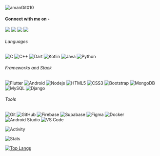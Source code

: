 <p align="left"> <img src="https://komarev.com/ghpvc/?username=amanGit010" alt="amanGit010" /> </p> 

#### Connect with me on - 
[<img src="https://img.shields.io/badge/linkedin-%230077B5.svg?&style=for-the-badge&logo=linkedin&logoColor=white" />](https://www.linkedin.com/in/amanjot-singh-7b09b6220/) 
[<img src = "https://img.shields.io/badge/Twitter-1DA1F2?style=for-the-badge&logo=twitter&logoColor=white">](https://twitter.com/amans_twt)
[<img src ="https://img.shields.io/badge/Gmail-%23E4405F.svg?&style=for-the-badge&logo=gmail&logoColor=white">](mailto:amanjot3290@gmail.com)
[<img src = "https://img.shields.io/badge/-LeetCode-FFA116?style=for-the-badge&logo=LeetCode&logoColor=black">](https://leetcode.com/amanLeet01/)


###### Languages
![C](https://img.shields.io/badge/C-00599C?style=for-the-badge&logo=c&logoColor=white)
![C++](https://img.shields.io/badge/C%2B%2B-00599C?style=for-the-badge&logo=c%2B%2B&logoColor=white)
![Dart](https://img.shields.io/badge/Dart-0175C2?style=for-the-badge&logo=dart&logoColor=white)
![Kotlin](https://img.shields.io/badge/Kotlin-0095D5?&style=for-the-badge&logo=kotlin&logoColor=white)
![Java](https://img.shields.io/badge/java-%23ED8B00.svg?style=for-the-badge&logo=openjdk&logoColor=white)
![Python](https://img.shields.io/badge/Python-FFD43B?style=for-the-badge&logo=python&logoColor=blue)



###### Frameworks and Stack
![Flutter](https://img.shields.io/badge/-Flutter-blue?style=for-the-badge&logo=flutter)
![Android](https://img.shields.io/badge/-Android-green?style=for-the-badge&logo=android)
![Nodejs](https://img.shields.io/badge/-Nodejs-black?style=for-the-badge&logo=Node.js)
![HTML5](https://img.shields.io/badge/-HTML5-E34F26?style=for-the-badge&logo=html5&logoColor=white)
![CSS3](https://img.shields.io/badge/-CSS3-1572B6?style=for-the-badge&logo=css3)
![Bootstrap](https://img.shields.io/badge/-Bootstrap-563D7C?style=for-the-badge&logo=bootstrap)
![MongoDB](https://img.shields.io/badge/-MongoDB-black?style=for-the-badge&logo=mongodb)
![MySQL](https://img.shields.io/badge/-MySQL-pink?style=for-the-badge&logo=mysql)
![Django](https://img.shields.io/badge/Django-092E20?style=for-the-badge&logo=django&logoColor=green)


###### Tools
![Git](https://img.shields.io/badge/-Git-black?style=for-the-badge&logo=git)
![GitHub](https://img.shields.io/badge/-GitHub-181717?style=for-the-badge&logo=github)
![Firebase](https://img.shields.io/badge/-Firebase-181717?style=for-the-badge&logo=firebase)
![Supabase](https://img.shields.io/badge/Supabase-181818?style=for-the-badge&logo=supabase&logoColor=white)
![Figma](https://img.shields.io/badge/Figma-F24E1E?style=for-the-badge&logo=figma&logoColor=white)
![Docker](https://img.shields.io/badge/Docker-2CA5E0?style=for-the-badge&logo=docker&logoColor=white)
![Android Studio](https://img.shields.io/badge/Android_Studio-3DDC84?style=for-the-badge&logo=android-studio&logoColor=white)
![VS Code](https://img.shields.io/badge/VSCode-0078D4?style=for-the-badge&logo=visual%20studio%20code&logoColor=white)

<!-- ![Activity](https://github-readme-activity-graph.cyclic.app/graph?username=amanGit010&theme={xcode}) -->
![Activity](https://github-profile-summary-cards.vercel.app/api/cards/profile-details?username=amangit010)

<!-- ![Anurag's GitHub stats](https://github-readme-stats.vercel.app/api?username=amanGit010&show_icons=true&theme=dracula) -->

<!-- [![GitHub Streak](https://github-readme-streak-stats.herokuapp.com/?user=amanGit010)](https://git.io/streak-stats) -->
![Stats](https://github-readme-stats-git-masterrstaa-rickstaa.vercel.app/api?username=amanGit010&theme=tokyonight)

[![Top Langs](https://github-readme-stats.vercel.app/api/top-langs/?username=amanGit010&layout=compact)](https://github.com/anuraghazra/github-readme-stats)
